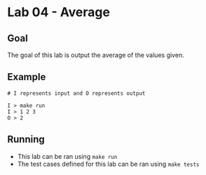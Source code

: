 # Lab 04 - Average

## Goal

The goal of this lab is output the average of the values given.

## Example

```
# I represents input and O represents output

I > make run
I > 1 2 3
O > 2
```

## Running

- This lab can be ran using `make run`
- The test cases defined for this lab can be ran using `make tests`
